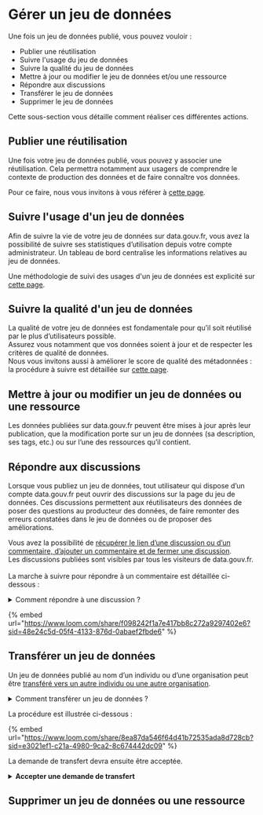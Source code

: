 # Gérer un jeu de données

Une fois un jeu de données publié, vous pouvez vouloir :&#x20;

* Publier une réutilisation
* Suivre l'usage du jeu de données
* Suivre la qualité du jeu de données
* Mettre à jour ou modifier le jeu de données et/ou une ressource
* Répondre aux discussions
* Transférer le jeu de données
* Supprimer le jeu de données

Cette sous-section vous détaille comment réaliser ces différentes actions.&#x20;



## Publier une réutilisation

Une fois votre jeu de données publié, vous pouvez y associer une réutilisation. Cela permettra notamment aux usagers de comprendre le contexte de production des données et de faire connaître vos données.

Pour ce faire, nous vous invitons à vous référer à [cette page](../../../utiliser-data.gouv.fr/publier-une-reutilisation.md).&#x20;



## Suivre l'usage d'un jeu de données

Afin de suivre la vie de votre jeu de données sur data.gouv.fr, vous avez la possibilité de suivre ses statistiques d’utilisation depuis votre compte administrateur. Un tableau de bord centralise les informations relatives au jeu de données.

Une méthodologie de suivi des usages d'un jeu de données est explicité sur [cette page](../../../guides/guide-qualite/ameliorer-la-qualite-dun-jeu-de-donnees/comprendre-les-usages-dun-jeu-de-donnees.md).&#x20;

## Suivre la qualité d'un jeu de données

La qualité de votre jeu de données est fondamentale pour qu’il soit réutilisé par le plus d’utilisateurs possible. \
Assurez vous notamment que vos données soient à jour et de respecter les critères de qualité de données.\
Nous vous invitons aussi à améliorer le score de qualité des métadonnées : la procédure à suivre est détaillée sur [cette page](../../../guides/guide-qualite/ameliorer-la-qualite-dun-jeu-de-donnees/ameliorer-le-score-de-qualite-des-metadonnees.md).&#x20;



## Mettre à jour ou modifier un jeu de données ou une ressource

Les données publiées sur data.gouv.fr peuvent être mises à jour après leur publication, que la modification porte sur un jeu de données (sa description, ses tags, etc.) ou sur l’une des ressources qu’il contient.



## Répondre aux discussions

Lorsque vous publiez un jeu de données, tout utilisateur qui dispose d’un compte data.gouv.fr peut ouvrir des discussions sur la page du jeu de données. Ces discussions permettent aux réutilisateurs des données de poser des questions au producteur des données, de faire remonter des erreurs constatées dans le jeu de données ou de proposer des améliorations.

Vous avez la possibilité de [récupérer le lien d’une discussion ou d’un commentaire, d’ajouter un commentaire et de fermer une discussion](https://doc.data.gouv.fr/reutilisations-et-discussions/moderer-une-discussion/). \
Les discussions publiées sont visibles par tous les visiteurs de data.gouv.fr.\
\
La marche à suivre pour répondre à un commentaire est détaillée ci-dessous :&#x20;

<details>

<summary>Comment répondre à une discussion ? </summary>

Pour transférer un jeu de données publié avec votre propre compte, à titre personnel :&#x20;

1. [Connectez-vous à votre compte](https://www.data.gouv.fr/fr/login) ;
2. Rendez-vous sur le jeu de données ;
3. Rendez-vous sur l'onglet discussions ;
4. Cliquez sur répondre.

</details>

{% embed url="https://www.loom.com/share/f098242f1a7e417bb8c272a9297402e6?sid=48e24c5d-05f4-4133-876d-0abaef2fbde6" %}

## Transférer un jeu de données

Un jeu de données publié au nom d’un individu ou d’une organisation peut être [transféré vers un autre individu ou une autre organisation](https://doc.data.gouv.fr/jeux-de-donnees/transferer-un-jeu-de-donnees/).

<details>

<summary>Comment transférer un jeu de données ? </summary>

Pour transférer un jeu de données publié avec votre propre compte, à titre personnel :&#x20;

1. [Connectez-vous à votre compte](https://www.data.gouv.fr/fr/login) ;
2. Rendez-vous sur [votre tableau de bord](https://www.data.gouv.fr/fr/admin/), en cliquant sur **"Administration"** en haut à droite de votre écran ;
3. Allez sur [la page de suivi de votre compte](https://www.data.gouv.fr/fr/admin/me/edit), en cliquant sur **"Profil"**, dans la colonne de gauche ;
4. Naviguez jusqu’à la section **"Jeux de données"** située en milieu de page ;
5. Cliquez sur le jeu de données que vous souhaitez transférer ;
6. Cliquez sur la flèche située à côté du bouton **"Éditer"**, en haut à droite de votre écran, puis sur **"Transférer"** dans le menu déroulant qui apparaît alors ;
7. Sélectionnez le type de compte vers lequel vous souhaitez transférer le jeu de données (individu ou organisation) ;
8. Saisissez le nom de l’utilisateur ou de l’organisation vers lequel vous souhaitez transférer les données, puis cliquez sur son profil quand il apparaît à l’écran ;
9. Indiquez une raison éventuelle pour ce transfert dans la zone **"Raison"** puis cliquez sur **"Confirmer"** pour valider la demande de transfert ;
10. Votre destinataire reçoit alors une notification. Une fois la demande de transfert acceptée par votre destinataire, le jeu de données lui est effectivement transféré.

</details>

La procédure est illustrée ci-dessous :&#x20;

{% embed url="https://www.loom.com/share/8ea87da546f64d41b72535ada8d728cb?sid=e3021ef1-c21a-4980-9ca2-8c674442dc09" %}

La demande de transfert devra ensuite être acceptée.

<details>

<summary><strong>Accepter une demande de transfert</strong></summary>

Pour accepter une demande de transfert vers votre compte :

1. [Connectez-vous à votre compte](https://www.data.gouv.fr/fr/login) ;
2. Rendez-vous sur [votre tableau de bord](https://www.data.gouv.fr/fr/admin/), en cliquant sur **"Administration"** en haut à droite de votre écran ;
3. Cliquez sur l’enveloppe située en haut à droite de votre écran, puis sur le message dont le titre est **"Demande de transfert en attente"** ;
4. Vérifiez que le jeu de données que vous êtes sur le point d’accepter est le bon puis cliquez sur **"Accepter"** pour confirmer le transfert.

</details>

## Supprimer un jeu de données ou une ressource
